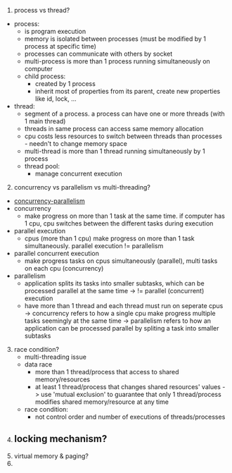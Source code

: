 1. process vs thread?
- process:
	- is program execution
	- memory is isolated between processes (must be modified by 1 process at specific time)
	- processes can communicate with others by socket
	- multi-process is more than 1 process running simultaneously on computer
	- child process:
		- created by 1 process
		- inherit most of properties from its parent, create new properties like id, lock, ...
- thread:
	- segment of a process. a process can have one or more threads (with 1 main thread)
	- threads in same process can access same memory allocation
	- cpu costs less resources to switch between threads than processes - needn't to change memory space
	- multi-thread is more than 1 thread running simultaneously by 1 process
	- thread pool:
		- manage concurrent execution
2. concurrency vs parallelism vs multi-threading?
- [concurrency-parallelism](https://jenkov.com/tutorials/java-concurrency/concurrency-vs-parallelism.html)
- concurrency
	- make progress on more than 1 task at the same time. if computer has 1 cpu, cpu switches between the different tasks during execution
- parallel execution
	- cpus (more than 1 cpu) make progress on more than 1 task simultaneously. parallel execution != parallelism
- parallel concurrent execution
	- make progress tasks on cpus simultaneously (parallel), multi tasks on each cpu (concurrency)
- parallelism
	- application splits its tasks into smaller subtasks, which can be processed parallel at the same time -> != parallel (concurrent) execution
	- have more than 1 thread and each thread must run on seperate cpus
	-> concurrency refers to how a single cpu make progress multiple tasks seemingly at the same time
	-> parallelism refers to how an application can be processed parallel by spliting a task into smaller subtasks
3. race condition?
	- multi-threading issue
	- data race
		- more than 1 thread/process that access to shared memory/resources
		- at least 1 thread/process that changes shared resources' values
	-> use 'mutual exclusion' to guarantee that only 1 thread/process modifies shared memory/resource at any time
	- race condition:
		- not control order and number of executions of threads/processes
4. locking mechanism?
	- 
5. virtual memory & paging?
6. 